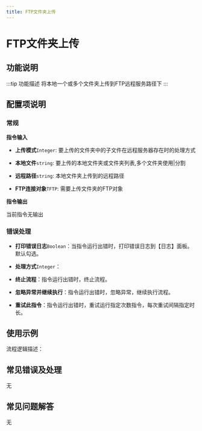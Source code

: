 ```yaml
---
title: FTP文件夹上传
---
```


# FTP文件夹上传

## 功能说明

:::tip 功能描述
将本地一个或多个文件夹上传到FTP远程服务路径下
:::

## 配置项说明

### 常规

**指令输入**

- **上传模式**`Integer`: 要上传的文件夹中的子文件在远程服务器存在时的处理方式

- **本地文件**`string`: 要上传的本地文件夹或文件夹列表,多个文件夹使用|分割

- **远程路径**`string`: 本地文件夹上传到的远程路径

- **FTP连接对象**`TFTP`: 需要上传文件夹的FTP对象


**指令输出**

当前指令无输出

### 错误处理

- **打印错误日志**`Boolean`：当指令运行出错时，打印错误日志到【日志】面板。默认勾选。

- **处理方式**`Integer`：

 - **终止流程**：指令运行出错时，终止流程。

 - **忽略异常并继续执行**：指令运行出错时，忽略异常，继续执行流程。

 - **重试此指令**：指令运行出错时，重试运行指定次数指令，每次重试间隔指定时长。

## 使用示例

流程逻辑描述：

## 常见错误及处理

无

## 常见问题解答

无

